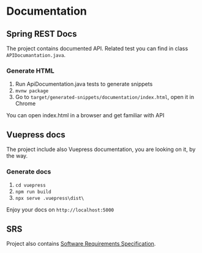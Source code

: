 # Documentation

## Spring REST Docs

The project contains documented API. 
Related test you can find in class `APIDocumantation.java`. 

### Generate HTML

1. Run ApiDocumentation.java tests to generate snippets
2. `mvnw package`
3. Go to `target/generated-snippets/documentation/index.html`, open it in Chrome

You can open index.html in a browser and get familiar with API

## Vuepress docs

The project include also Vuepress documentation, you are looking on it, by the way.

### Generate docs

1. `cd vuepress`
2. `npm run build`
3. `npx serve .vuepress\dist\`

Enjoy your docs on `http://localhost:5000`

## SRS 

Project also contains [Software Requirements Specification](./SRS-Portal.docx). 
